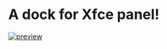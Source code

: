 # A dock for Xfce panel!

[![preview](https://davekeogh.github.io/xfce4-dock-plugin/previews.gif)](https://davekeogh.github.io/xfce4-dock-plugin/previews.webm)

